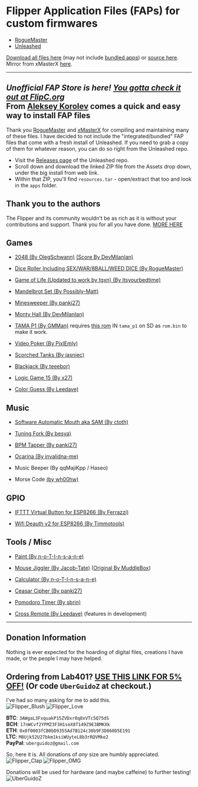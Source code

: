 # Flipper Application Files (FAPs) for custom firmwares

* [RogueMaster](https://github.com/RogueMaster/flipperzero-firmware-wPlugins)
* [Unleashed](https://github.com/DarkFlippers/unleashed-firmware)

[Download all files here](https://uberguidoz.github.io/DownGit/#/home?url=https://github.com/UberGuidoZ/Flipper/tree/main/Applications/Custom%20(UL%2C%20RM%2C%20XFW)) (may not include [bundled apps](https://github.com/DarkFlippers/unleashed-firmware#community-apps-included)) or [source here](https://github.com/UberGuidoZ/Flipper/tree/main/Applications/Official/DEV_FW/source). Mirror from xMasterX [here](https://github.com/xMasterX/unleashed-extra-pack).

---

*****Unofficial FAP Store is here! [You gotta check it out at FlipC.org](https://flipc.org/)*****<br>
From [Aleksey Korolev](https://github.com/playmean) comes a quick and easy way to install FAP files
---

Thank you [RogueMaster](https://github.com/RogueMaster) and [xMasterX](https://github.com/xMasterX) for compiling and maintaining many of these files. I have decided to not include the "integrated/bundled" FAP files that come with a fresh install of Unleashed. If you need to grab a copy of them for whatever reason, you can do so right from the Unleashed repo.

* Visit the [Releases page](https://github.com/DarkFlippers/unleashed-firmware) of the Unleashed repo.
* Scroll down and download the linked ZIP file from the Assets drop down, under the big install from web link.
* Within that ZIP, you'll find `resources.tar` - open/extract that too and look in the `apps` folder.

## Thank you to the authors

The Flipper and its community wouldn't be as rich as it is without your contributions and support. Thank you for all you have done. [MORE HERE](https://github.com/DarkFlippers/unleashed-firmware#community-apps-included)

## Games

* [2048 (By OlegSchwann)](https://github.com/OlegSchwann/flipperzero-firmware/tree/hackaton/game_2048/applications/game-2048) [(Score By DevMilanIan)](https://github.com/RogueMaster/flipperzero-firmware-wPlugins/pull/186)

* [Dice Roller Including SEX/WAR/8BALL/WEED DICE (By RogueMaster)](https://github.com/RogueMaster/flipperzero-firmware-wPlugins/blob/420/applications/plugins/dice/dice.c)
* [Game of Life (Updated to work by tgxn) (By itsyourbedtime)](https://github.com/tgxn/flipperzero-firmware/blob/dev/applications/game_of_life/game_of_life.c)
* [Mandelbrot Set (By Possibly-Matt)](https://github.com/Possibly-Matt/flipperzero-firmware-wPlugins)
* [Minesweeper (By panki27)](https://github.com/panki27/minesweeper)
* [Monty Hall (By DevMilanIan)](https://github.com/RogueMaster/flipperzero-firmware-wPlugins/pull/203)
* [TAMA P1 (By GMMan)](https://github.com/GMMan/flipperzero-tamagotch-p1) requires [this rom](https://tinyurl.com/tamap1) IN `tama_p1` on SD as `rom.bin` to make it work.
* [Video Poker (By PixlEmly)](https://github.com/PixlEmly/flipperzero-firmware-testing/blob/420/applications/VideoPoker/poker.c)
* [Scorched Tanks (By jasniec)](https://github.com/jasniec/flipper-scorched-tanks-game)
* [Blackjack (By teeebor)](https://github.com/teeebor/flipper_games)
* [Logic Game 15 (By x27)](https://github.com/x27/flipperzero-game15)
* [Color Guess (By Leedave)](https://github.com/leedave/Leeds-Flipper-Zero-Applications/tree/main/Games/color_guess)

## Music

* [Software Automatic Mouth aka SAM (By ctoth)](https://github.com/ctoth/SAM)

* [Tuning Fork (By besya)](https://github.com/besya/flipperzero-tuning-fork)
* [BPM Tapper (By panki27)](https://github.com/panki27/bpm-tapper)
* [Ocarina (By invalidna-me)](https://github.com/invalidna-me/flipperzero-ocarina)
* Music Beeper (By qqMajiKpp / Haseo)
* Morse Code [(by wh00hw)](https://github.com/wh00hw/MorseCodeFAP)

## GPIO

* [IFTTT Virtual Button for ESP8266 (By Ferrazzi)](https://github.com/Ferrazzi/FlipperZero_IFTTT_Virtual_Button)

* [Wifi Deauth v2 for ESP8266 (By Timmotools)](https://github.com/Timmotools/flipperzero_esp8266_deautherv2)

## Tools / Misc

* [Paint (By n-o-T-I-n-s-a-n-e)](https://github.com/n-o-T-I-n-s-a-n-e)

* [Mouse Jiggler (By Jacob-Tate)](https://github.com/Jacob-Tate/flipperzero-firmware/blob/dev/applications/mouse_jiggler/mouse_jiggler.c) ([Original By MuddleBox](https://github.com/MuddledBox/))
* [Calculator (By n-o-T-I-n-s-a-n-e)](https://github.com/n-o-T-I-n-s-a-n-e)
* [Ceasar Cipher (By panki27)](https://github.com/panki27/caesar-cipher)
* [Pomodoro Timer (By sbrin)](https://github.com/sbrin/flipperzero_pomodoro)
* [Cross Remote (By Leedave)](https://github.com/leedave/Leeds-Flipper-Zero-Applications/tree/main/Tools/xremote)  (features in development)

-----

## Donation Information

Nothing is ever expected for the hoarding of digital files, creations I have made, or the people I may have helped.

## Ordering from Lab401? [USE THIS LINK FOR 5% OFF!](https://lab401.com/r?id=vsmgoc) (Or code `UberGuidoZ` at checkout.)

I've had so many asking for me to add this.<br>
![Flipper_Blush](https://user-images.githubusercontent.com/57457139/183561666-4424a3cc-679b-4016-a368-24f7e7ad0a88.jpg) ![Flipper_Love](https://user-images.githubusercontent.com/57457139/183561692-381d37bd-264f-4c88-8877-e58d60d9be6e.jpg)

**BTC**: `3AWgaL3FxquakP15ZVDxr8q8xVTc5Q75dS`<br>
**BCH**: `17nWCvf2YPMZ3F3H1seX8T149Z9E3BMKXk`<br>
**ETH**: `0x0f0003fCB0bD9355Ad7B124c30b9F3D860D5E191`<br>
**LTC**: `M8Ujk52U27bkm1ksiWUyteL8b3rRQVMke2`<br>
**PayPal**: `uberguidoz@gmail.com`

So, here it is. All donations of *any* size are humbly appreciated.<br>
![Flipper_Clap](https://user-images.githubusercontent.com/57457139/183561789-2e853ede-8ef7-41e8-a67c-716225177e5d.jpg) ![Flipper_OMG](https://user-images.githubusercontent.com/57457139/183561787-e21bdc1e-b316-4e67-b327-5129503d0313.jpg)

Donations will be used for hardware (and maybe caffeine) to further testing!<br>
![UberGuidoZ](https://cdn.discordapp.com/emojis/1000632669622767686.gif)
